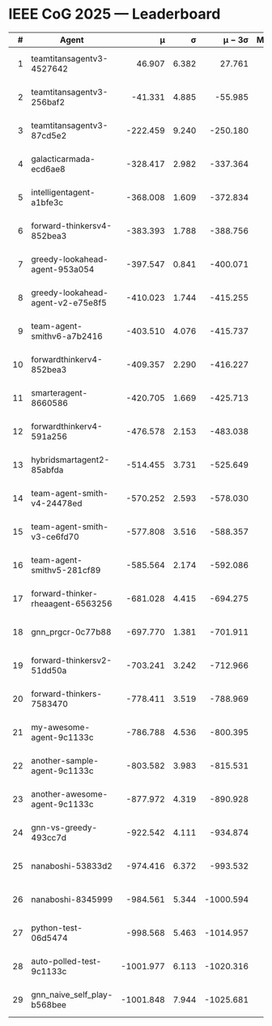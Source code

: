 # IEEE CoG 2025 — Leaderboard

| # | Agent | μ | σ | μ − 3σ | Matches | Updated |
|---:|---|---:|---:|---:|---:|---|
| 1 | teamtitansagentv3-4527642 | 46.907 | 6.382 | 27.761 | 22090 | 2025-08-25 14:48 |
| 2 | teamtitansagentv3-256baf2 | -41.331 | 4.885 | -55.985 | 22536 | 2025-08-25 14:48 |
| 3 | teamtitansagentv3-87cd5e2 | -222.459 | 9.240 | -250.180 | 23066 | 2025-08-25 14:48 |
| 4 | galacticarmada-ecd6ae8 | -328.417 | 2.982 | -337.364 | 20740 | 2025-08-25 14:48 |
| 5 | intelligentagent-a1bfe3c | -368.008 | 1.609 | -372.834 | 19067 | 2025-08-25 14:48 |
| 6 | forward-thinkersv4-852bea3 | -383.393 | 1.788 | -388.756 | 18408 | 2025-08-25 14:48 |
| 7 | greedy-lookahead-agent-953a054 | -397.547 | 0.841 | -400.071 | 20586 | 2025-08-25 14:48 |
| 8 | greedy-lookahead-agent-v2-e75e8f5 | -410.023 | 1.744 | -415.255 | 22766 | 2025-08-25 14:48 |
| 9 | team-agent-smithv6-a7b2416 | -403.510 | 4.076 | -415.737 | 22240 | 2025-08-25 14:48 |
| 10 | forwardthinkerv4-852bea3 | -409.357 | 2.290 | -416.227 | 18886 | 2025-08-25 14:48 |
| 11 | smarteragent-8660586 | -420.705 | 1.669 | -425.713 | 18928 | 2025-08-25 14:48 |
| 12 | forwardthinkerv4-591a256 | -476.578 | 2.153 | -483.038 | 18299 | 2025-08-25 14:48 |
| 13 | hybridsmartagent2-85abfda | -514.455 | 3.731 | -525.649 | 18724 | 2025-08-25 14:48 |
| 14 | team-agent-smith-v4-24478ed | -570.252 | 2.593 | -578.030 | 22256 | 2025-08-25 14:48 |
| 15 | team-agent-smith-v3-ce6fd70 | -577.808 | 3.516 | -588.357 | 22756 | 2025-08-25 14:48 |
| 16 | team-agent-smithv5-281cf89 | -585.564 | 2.174 | -592.086 | 21400 | 2025-08-25 14:48 |
| 17 | forward-thinker-rheaagent-6563256 | -681.028 | 4.415 | -694.275 | 20690 | 2025-08-25 14:48 |
| 18 | gnn_prgcr-0c77b88 | -697.770 | 1.381 | -701.911 | 19620 | 2025-08-25 14:48 |
| 19 | forward-thinkersv2-51dd50a | -703.241 | 3.242 | -712.966 | 21510 | 2025-08-25 14:48 |
| 20 | forward-thinkers-7583470 | -778.411 | 3.519 | -788.969 | 20260 | 2025-08-25 14:48 |
| 21 | my-awesome-agent-9c1133c | -786.788 | 4.536 | -800.395 | 22600 | 2025-08-25 14:48 |
| 22 | another-sample-agent-9c1133c | -803.582 | 3.983 | -815.531 | 22260 | 2025-08-25 14:48 |
| 23 | another-awesome-agent-9c1133c | -877.972 | 4.319 | -890.928 | 24060 | 2025-08-25 14:48 |
| 24 | gnn-vs-greedy-493cc7d | -922.542 | 4.111 | -934.874 | 17340 | 2025-08-25 14:48 |
| 25 | nanaboshi-53833d2 | -974.416 | 6.372 | -993.532 | 17300 | 2025-08-25 14:48 |
| 26 | nanaboshi-8345999 | -984.561 | 5.344 | -1000.594 | 18110 | 2025-08-25 14:48 |
| 27 | python-test-06d5474 | -998.568 | 5.463 | -1014.957 | 17930 | 2025-08-25 14:48 |
| 28 | auto-polled-test-9c1133c | -1001.977 | 6.113 | -1020.316 | 23240 | 2025-08-25 14:48 |
| 29 | gnn_naive_self_play-b568bee | -1001.848 | 7.944 | -1025.681 | 18040 | 2025-08-25 14:48 |
